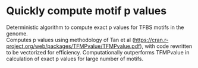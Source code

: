 # Quickly compute motif p values

Deterministic algorithm to compute exact p values for TFBS motifs in the genome.  
Computes p values using methodology of Tan et al (https://cran.r-project.org/web/packages/TFMPvalue/TFMPvalue.pdf), with code rewritten to be vectorized for efficiency.
Computationally outperforms TFMPvalue in calculation of exact p values for large number of motifs.
